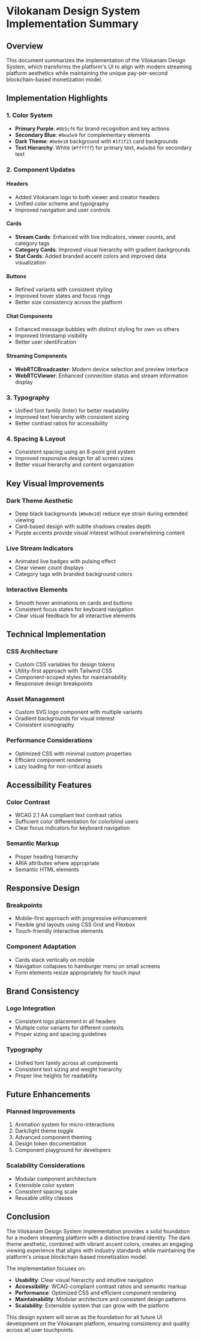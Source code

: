 # Vilokanam Design System Implementation Summary

## Overview

This document summarizes the implementation of the Vilokanam Design System, which transforms the platform's UI to align with modern streaming platform aesthetics while maintaining the unique pay-per-second blockchain-based monetization model.

## Implementation Highlights

### 1. Color System
- **Primary Purple**: `#8b5cf6` for brand recognition and key actions
- **Secondary Blue**: `#0ea5e9` for complementary elements
- **Dark Theme**: `#0e0e10` background with `#1f1f23` card backgrounds
- **Text Hierarchy**: White (`#ffffff`) for primary text, `#adadb8` for secondary text

### 2. Component Updates

#### Headers
- Added Vilokanam logo to both viewer and creator headers
- Unified color scheme and typography
- Improved navigation and user controls

#### Cards
- **Stream Cards**: Enhanced with live indicators, viewer counts, and category tags
- **Category Cards**: Improved visual hierarchy with gradient backgrounds
- **Stat Cards**: Added branded accent colors and improved data visualization

#### Buttons
- Refined variants with consistent styling
- Improved hover states and focus rings
- Better size consistency across the platform

#### Chat Components
- Enhanced message bubbles with distinct styling for own vs others
- Improved timestamp visibility
- Better user identification

#### Streaming Components
- **WebRTCBroadcaster**: Modern device selection and preview interface
- **WebRTCViewer**: Enhanced connection status and stream information display

### 3. Typography
- Unified font family (Inter) for better readability
- Improved text hierarchy with consistent sizing
- Better contrast ratios for accessibility

### 4. Spacing & Layout
- Consistent spacing using an 8-point grid system
- Improved responsive design for all screen sizes
- Better visual hierarchy and content organization

## Key Visual Improvements

### Dark Theme Aesthetic
- Deep black backgrounds (`#0e0e10`) reduce eye strain during extended viewing
- Card-based design with subtle shadows creates depth
- Purple accents provide visual interest without overwhelming content

### Live Stream Indicators
- Animated live badges with pulsing effect
- Clear viewer count displays
- Category tags with branded background colors

### Interactive Elements
- Smooth hover animations on cards and buttons
- Consistent focus states for keyboard navigation
- Clear visual feedback for all interactive elements

## Technical Implementation

### CSS Architecture
- Custom CSS variables for design tokens
- Utility-first approach with Tailwind CSS
- Component-scoped styles for maintainability
- Responsive design breakpoints

### Asset Management
- Custom SVG logo component with multiple variants
- Gradient backgrounds for visual interest
- Consistent iconography

### Performance Considerations
- Optimized CSS with minimal custom properties
- Efficient component rendering
- Lazy loading for non-critical assets

## Accessibility Features

### Color Contrast
- WCAG 2.1 AA compliant text contrast ratios
- Sufficient color differentiation for colorblind users
- Clear focus indicators for keyboard navigation

### Semantic Markup
- Proper heading hierarchy
- ARIA attributes where appropriate
- Semantic HTML elements

## Responsive Design

### Breakpoints
- Mobile-first approach with progressive enhancement
- Flexible grid layouts using CSS Grid and Flexbox
- Touch-friendly interactive elements

### Component Adaptation
- Cards stack vertically on mobile
- Navigation collapses to hamburger menu on small screens
- Form elements resize appropriately for touch input

## Brand Consistency

### Logo Integration
- Consistent logo placement in all headers
- Multiple color variants for different contexts
- Proper sizing and spacing guidelines

### Typography
- Unified font family across all components
- Consistent text sizing and weight hierarchy
- Proper line heights for readability

## Future Enhancements

### Planned Improvements
1. Animation system for micro-interactions
2. Dark/light theme toggle
3. Advanced component theming
4. Design token documentation
5. Component playground for developers

### Scalability Considerations
- Modular component architecture
- Extensible color system
- Consistent spacing scale
- Reusable utility classes

## Conclusion

The Vilokanam Design System implementation provides a solid foundation for a modern streaming platform with a distinctive brand identity. The dark theme aesthetic, combined with vibrant accent colors, creates an engaging viewing experience that aligns with industry standards while maintaining the platform's unique blockchain-based monetization model.

The implementation focuses on:
- **Usability**: Clear visual hierarchy and intuitive navigation
- **Accessibility**: WCAG-compliant contrast ratios and semantic markup
- **Performance**: Optimized CSS and efficient component rendering
- **Maintainability**: Modular architecture and consistent design patterns
- **Scalability**: Extensible system that can grow with the platform

This design system will serve as the foundation for all future UI development on the Vilokanam platform, ensuring consistency and quality across all user touchpoints.